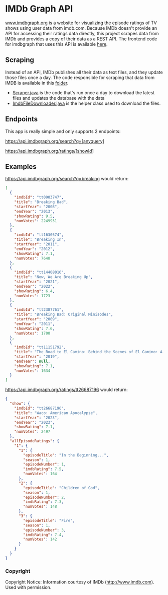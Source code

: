 # IMDb Graph API

www.imdbgraph.org is a website for visualizing the episode ratings of TV shows
using user data from imdb.com. Because IMDb doesn't provide an API for accessing 
their ratings data directly, this project scrapes data from IMDb and provides a copy of
their data as a REST API. The frontend code for imdbgraph that uses this API is available [here](https://gitlab.com/aamini11/imdbgraph-client).

## Scraping 
Instead of an API, IMDb publishes all their data as text files, and they update
those files once a day. The code responsible for scraping that data from IMDB is
available in this [folder](src/main/java/org/aria/imdbgraph/api/ratings/scraper).

- [Scraper.java](src/main/java/org/aria/imdbgraph/api/ratings/scraper/Scraper.java) 
is the code that's run once a day to download the latest files and updates the
database with the data
- [ImdbFileDownloader.java](src/main/java/org/aria/imdbgraph/api/ratings/scraper/ImdbFileDownloader.java)
is the helper class used to download the files.

## Endpoints

This app is really simple and only supports 2 endpoints:

https://api.imdbgraph.org/search?q=[anyquery]

https://api.imdbgraph.org/ratings/[showId]

## Examples 

https://api.imdbgraph.org/search?q=breaking would return:

```json
[
  {
    "imdbId": "tt0903747",
    "title": "Breaking Bad",
    "startYear": "2008",
    "endYear": "2013",
    "showRating": 9.5,
    "numVotes": 2249931
  },
  {
    "imdbId": "tt1630574",
    "title": "Breaking In",
    "startYear": "2011",
    "endYear": "2012",
    "showRating": 7.1,
    "numVotes": 7648
  },
  {
    "imdbId": "tt14408016",
    "title": "Now, We Are Breaking Up",
    "startYear": "2021",
    "endYear": "2022",
    "showRating": 6.4,
    "numVotes": 1723
  },
  {
    "imdbId": "tt2387761",
    "title": "Breaking Bad: Original Minisodes",
    "startYear": "2009",
    "endYear": "2011",
    "showRating": 7.6,
    "numVotes": 1700
  },
  {
    "imdbId": "tt11151792",
    "title": "The Road to El Camino: Behind the Scenes of El Camino: A Breaking Bad Movie",
    "startYear": "2019",
    "endYear": null,
    "showRating": 7.1,
    "numVotes": 1634
  }
]
```

https://api.imdbgraph.org/ratings/tt26687196 would return:

```json
{
  "show": {
    "imdbId": "tt26687196",
    "title": "Waco: American Apocalypse",
    "startYear": "2023",
    "endYear": "2023",
    "showRating": 7.1,
    "numVotes": 2497
  },
  "allEpisodeRatings": {
    "1": {
      "1": {
        "episodeTitle": "In the Beginning...",
        "season": 1,
        "episodeNumber": 1,
        "imdbRating": 7.5,
        "numVotes": 164
      },
      "2": {
        "episodeTitle": "Children of God",
        "season": 1,
        "episodeNumber": 2,
        "imdbRating": 7.3,
        "numVotes": 148
      },
      "3": {
        "episodeTitle": "Fire",
        "season": 1,
        "episodeNumber": 3,
        "imdbRating": 7.4,
        "numVotes": 142
      }
    }
  }
}
```

### Copyright
Copyright Notice: Information courtesy of IMDb (http://www.imdb.com). Used with permission.
